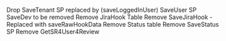 Drop SaveTenant SP replaced by (saveLoggedInUser) SaveUser
SP SaveDev to be removed
Remove JiraHook Table
Remove SaveJiraHook - Replaced with saveRawHookData
Remove Status table
Remove SaveStatus SP
Remove GetSR4User4Review
